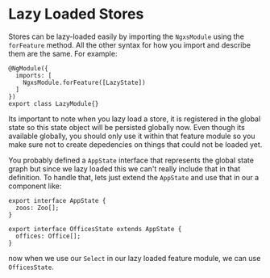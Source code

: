 # Lazy Loaded Stores
Stores can be lazy-loaded easily by importing the `NgxsModule` using the
`forFeature` method. All the other syntax for how you import
and describe them are the same. For example:

```TS
@NgModule({
  imports: [
    NgxsModule.forFeature([LazyState])
  ]
})
export class LazyModule{}
```

Its important to note when you lazy load a store, it is registered in the global
state so this state object will be persisted globally now. Even though
its available globally, you should only use it within that feature module so you
make sure not to create depedencies on things that could not be loaded yet.

You probably defined a `AppState` interface that represents the global state
graph but since we lazy loaded this we can't really include that in that definition.
To handle that, lets just extend the `AppState` and use that in our a component like:

```TS
export interface AppState {
  zoos: Zoo[];
}

export interface OfficesState extends AppState {
  offices: Office[];
}
```

now when we use our `Select` in our lazy loaded feature module, we can use `OfficesState`.
